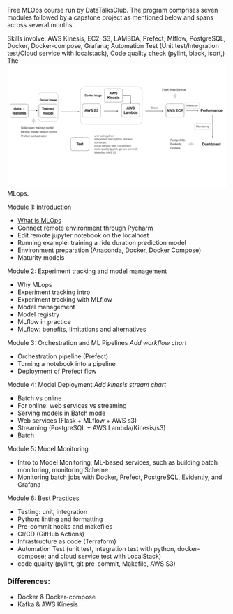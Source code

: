 Free MLOps course run by DataTalksClub. The program comprises seven modules followed by a capstone project as mentioned below and spans across several months.

Skills involve: AWS Kinesis, EC2, S3, LAMBDA, Prefect, Mlflow, PostgreSQL, Docker, Docker-compose, Grafana; Automation Test (Unit test/Integration test/Cloud service with localstack), Code quality check (pylint, black, isort,) 
 The ![Architecture](archtecture.001.jpeg) MLops.

Module 1: Introduction
* [What is MLOps](https://www.youtube.com/watch?v=s0uaFZSzwfI&list=PL3MmuxUbc_hIUISrluw_A7wDSmfOhErJK)
* Connect remote environment through Pycharm
* Edit remote jupyter notebook on the localhost
* Running example: training a ride duration prediction model
* Environment preparation (Anaconda, Docker, Docker Compose)
* Maturity models


Module 2: Experiment tracking and model management
* Why MLops
* Experiment tracking intro
* Experiment tracking with MLflow
* Model management 
* Model registry
* MLflow in practice
* MLflow: benefits, limitations and alternatives


Module 3: Orchestration and ML Pipelines
*Add workflow chart*
* Orchestration pipeline (Prefect)
* Turning a notebook into a pipeline
* Deployment of Prefect flow



Module 4: Model Deployment
*Add kinesis stream chart*
* Batch vs online
* For online: web services vs streaming
* Serving models in Batch mode
* Web services (Flask + MLflow + AWS s3)
* Streaming (PostgreSQL + AWS Lambda/Kinesis/s3)
* Batch

Module 5: Model Monitoring

* Intro to Model Monitoring, ML-based services, such as building batch monitoring, monitoring Scheme
* Monitoring batch jobs with Docker, Prefect, PostgreSQL, Evidently, and Grafana

<!--* Monitoring web services with Prometheus, Evidently, and Grafana-->


Module 6: Best Practices
* Testing: unit, integration
* Python: linting and formatting
* Pre-commit hooks and makefiles
* CI/CD (GitHub Actions)
* Infrastructure as code (Terraform)
* Automation Test (unit test, integration test with python, docker-compose; and cloud service test with LocalStack)
* code quality (pylint, git pre-commit, Makefile, AWS S3)



### Differences:
- Docker & Docker-compose
- Kafka & AWS Kinesis

